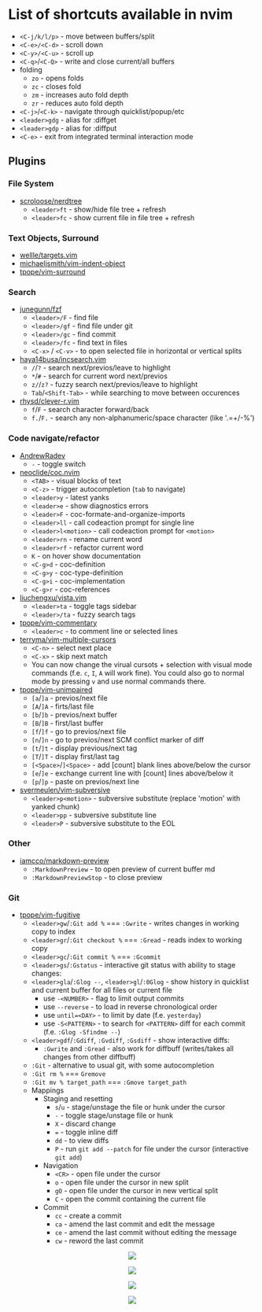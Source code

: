 # List of shortcuts available in nvim

* `<C-j/k/l/p>` - move between buffers/split
* `<C-e>/<C-d>` - scroll down
* `<C-y>/<C-u>` - scroll up
* `<C-q>`/`<C-Q>` - write and close current/all buffers
* folding
  * `zo` - opens folds
  * `zc` - closes fold
  * `zm` - increases auto fold depth
  * `zr` - reduces auto fold depth
* `<C-j>`/`<C-k>` - navigate through quicklist/popup/etc
* `<leader>gdg` - alias for :diffget
* `<leader>gdp` - alias for :diffput
* `<C-e>` - exit from integrated terminal interaction mode

## Plugins

### File System

* [scroloose/nerdtree](https://github.com/scrooloose/nerdtree)
  * `<leader>ft` - show/hide file tree + refresh
  * `<leader>fc` - show current file in file tree + refresh

### Text Objects, Surround

* [wellle/targets.vim](https://github.com/wellle/targets.vim/blob/master/cheatsheet.md)
* [michaeljsmith/vim-indent-object](https://github.com/michaeljsmith/vim-indent-object#usage)
* [tpope/vim-surround](https://github.com/tpope/vim-surround)

### Search

* [junegunn/fzf](https://github.com/junegunn/fzf)
  * `<leader>/F` - find file
  * `<leader>/gf` - find file under git
  * `<leader>/gc` - find commit
  * `<leader>/fc` - find text in files
  * `<C-x>` / `<C-v>` - to open selected file in horizontal or vertical splits
* [haya14busa/incsearch.vim](https://github.com/haya14busa/incsearch.vim)
  * `/`/`?` - search next/previos/leave to highlight
  * `*`/`#` - search for current word next/previos
  * `z/`/`z?` - fuzzy search next/previos/leave to highlight
  * `Tab`/`<Shift-Tab>` - while searching to move between occurences
* [rhysd/clever-r.vim](https://github.com/rhysd/clever-r.vim)
  * `f`/`F` - search character forward/back
  * `f.`/`F.` - search any non-alphanumeric/space character (like '.=+/-%')

### Code navigate/refactor

* [AndrewRadev](https://github.com/AndrewRadev/switch.vim)
  * `-` - toggle switch
* [neoclide/coc.nvim](https://github.com/neoclide/coc.nvim)
  * `<TAB>` - visual blocks of text
  * `<C-z>` - trigger autocompletion (`tab` to navigate)
  * `<leader>y` - latest yanks
  * `<leader>e` - show diagnostics errors
  * `<leader>F` - coc-formate-and-organize-imports
  * `<leader>ll` - call codeaction prompt for single line
  * `<leader>l<motion>` - call codeaction prompt for `<motion>`
  * `<leader>rn` - rename current word
  * `<leader>rf` - refactor current word
  * `K` - on hover show documentation
  * `<C-g>d` - coc-definition
  * `<C-g>y` - coc-type-definition
  * `<C-g>i` - coc-implementation
  * `<C-g>r` - coc-references
* [liuchengxu/vista.vim](https://github.com/liuchengxu/vista.vim)
  * `<leader>ta` - toggle tags sidebar
  * `<leader>/ta` - fuzzy search tags
* [tpope/vim-commentary](https://github.com/tpope/vim-commentary)
  * `<leader>c` - to comment line or selected lines
* [terryma/vim-multiple-cursors](https://github.com/terryma/vim-multiple-cursors)
  * `<C-n>` - select next place
  * `<C-x>` - skip next match
  * You can now change the virual cursots + selection with visual mode commands
(f.e. `c`, `I`, `A` will work fine). You could also go to
normal mode by pressing `v` and use normal commands there.
* [tpope/vim-unimpaired](https://github.com/tpope/vim-unimpaired)
  * `[a`/`]a` - previos/next file
  * `[A`/`]A` - firts/last file
  * `[b`/`]b` - previos/next buffer
  * `[B`/`]B` - first/last buffer
  * `[f`/`]f` - go to previos/next file
  * `[n`/`]n` - go to previos/next SCM conflict marker of diff
  * `[t`/`]t` - display previous/next tag
  * `[T`/`]T` - display first/last tag
  * `[<Space>`/`]<Space>` - add [count] blank lines above/below the cursor
  * `[e`/`]e` - exchange current line with [count] lines above/below it
  * `[p`/`]p` - paste on previos/next line
* [svermeulen/vim-subversive](https://github.com/svermeulen/vim-subversive)
  * `<leader>p<motion>` - subversive substitute (replace 'motion' with yanked chunk)
  * `<leader>pp` - subversive substitute line
  * `<leader>P` - subversive substitute to the EOL

### Other

* [iamcco/markdown-preview](https://github.com/iamcco/markdown-preview.nvim)
  * `:MarkdownPreview` - to open preview of current buffer md
  * `:MarkdownPreviewStop` - to close preview

### Git

* [tpope/vim-fugitive](https://github.com/tpope/vim-fugitive)
  * `<leader>gw`/`:Git add %` === `:Gwrite` - writes changes in working copy to index
  * `<leader>gr`/`:Git checkout %` === `:Gread` - reads index to working copy
  * `<leader>gc`/`:Git commit %` === `:Gcommit`
  * `<leader>gs`/`:Gstatus` - interactive git status with ability to stage changes:
  * `<leader>gla`/`:Glog --`, `<leader>gl`/`:0Glog` - show history in quicklist and
current buffer for all files or current file
    * use `-<NUMBER>` - flag to limit output commits
    * use `--reverse` - to load in reverse chronological order
    * use `until=<DAY>` - to limit by date (f.e. `yesterday`)
    * use `-S<PATTERN>` - to search for `<PATTERN>` diff for
each commit (f.e. `:Glog -Sfindme --`)
  * `<leader>gdf`/`:Gdiff`, `:Gvdiff`, `:Gsdiff` - show interactive diffs:
    * `:Gwrite` and `:Gread` - also work for diffbuff
(writes/takes all changes from other diffbuff)
  * `:Git` - alternative to usual git, with some autocompletion
  * `:Git rm %` === `Gremove`
  * `:Git mv % target_path` === `:Gmove target_path`
  * Mappings
    * Staging and resetting
      * `s`/`u` - stage/unstage the file or hunk under the cursor
      * `-` - toggle stage/unstage file or hunk
      * `X` - discard change
      * `=` - toggle inline diff
      * `dd` - to view diffs
      * `P` - run `git add --patch` for file under the cursor (interactive `git add`)
    * Navigation
      * `<CR>` - open file under the cursor
      * `o` - open file under the cursor in new split
      * `gO` - open file under the cursor in new vertical split
      * `C` - open the commit containing the current file
    * Commit
      * `cc` - create a commit
      * `ca` - amend the last commit and edit the message
      * `ce` - amend the last commit without editing the message
      * `cw` - reword the last commit

<p align="center"><img src="files/3-way-reconciliation.png" /></p>
<p align="center"><img src="files/diffget-diffput-matrix.png" /></p>
<p align="center"><img src="files/Gread-Gwrite-matrix.png" /></p>
<p align="center"><img src="files/index-lifecycle.png" /></p>
